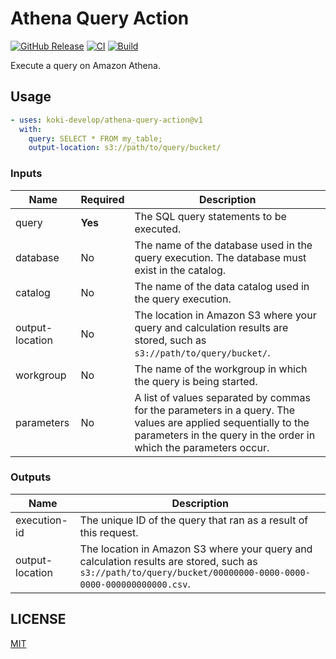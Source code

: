 # Athena Query Action

[![GitHub Release](https://img.shields.io/github/v/release/koki-develop/athena-query-action)](https://github.com/koki-develop/athena-query-action/releases/latest)
[![CI](https://img.shields.io/github/actions/workflow/status/koki-develop/athena-query-action/ci.yml?branch=main&logo=github&style=flat&label=ci)](https://github.com/koki-develop/athena-query-action/actions/workflows/ci.yml)
[![Build](https://img.shields.io/github/actions/workflow/status/koki-develop/athena-query-action/build.yml?branch=main&logo=github&style=flat&label=build)](https://github.com/koki-develop/athena-query-action/actions/workflows/build.yml)

Execute a query on Amazon Athena.

## Usage

```yaml
- uses: koki-develop/athena-query-action@v1
  with:
    query: SELECT * FROM my_table;
    output-location: s3://path/to/query/bucket/
```

### Inputs

| Name | Required | Description |
| ---- | -------- | ----------- |
| query | **Yes** | The SQL query statements to be executed. |
| database | No | The name of the database used in the query execution. The database must exist in the catalog. |
| catalog | No | The name of the data catalog used in the query execution. |
| output-location | No | The location in Amazon S3 where your query and calculation results are stored, such as `s3://path/to/query/bucket/`. |
| workgroup | No | The name of the workgroup in which the query is being started. |
| parameters | No | A list of values separated by commas for the parameters in a query. The values are applied sequentially to the parameters in the query in the order in which the parameters occur. |

### Outputs

| Name | Description |
| ---- | ----------- |
| execution-id | The unique ID of the query that ran as a result of this request. |
| output-location | The location in Amazon S3 where your query and calculation results are stored, such as `s3://path/to/query/bucket/00000000-0000-0000-0000-000000000000.csv`. |

## LICENSE

[MIT](./LICENSE)
